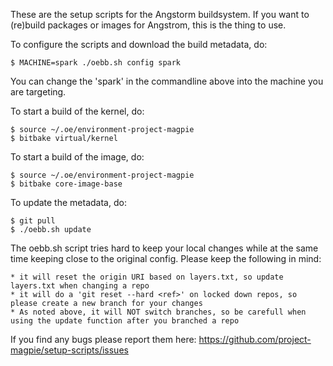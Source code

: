These are the setup scripts for the Angstorm buildsystem. If you want to (re)build packages or images for Angstrom, this is the thing to use.

To configure the scripts and download the build metadata, do:

	$ MACHINE=spark ./oebb.sh config spark

You can change the 'spark' in the commandline above into the machine you are targeting.

To start a build of the kernel, do:

	$ source ~/.oe/environment-project-magpie
	$ bitbake virtual/kernel

To start a build of the image, do:
        
	$ source ~/.oe/environment-project-magpie
	$ bitbake core-image-base 

To update the metadata, do:

	$ git pull
	$ ./oebb.sh update

The oebb.sh script tries hard to keep your local changes while at the same time keeping close to the original config. Please keep the following in mind:

	* it will reset the origin URI based on layers.txt, so update layers.txt when changing a repo
	* it will do a 'git reset --hard <ref>' on locked down repos, so please create a new branch for your changes
	* As noted above, it will NOT switch branches, so be carefull when using the update function after you branched a repo

If you find any bugs please report them here: https://github.com/project-magpie/setup-scripts/issues 
